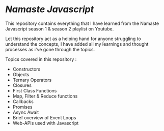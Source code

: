 # ***Namaste Javascript*** 

 This repository contains everything that I have learned from the Namaste Javascript season 1 & season 2 playlist on Youtube.

Let this repository act as a helping hand for anyone struggling to understand the concepts, I have added all my learnings and thought processes as i've gone through the topics.

 Topics covered in this repository :
 * Constructors
 * Objects
 * Ternary Operators
 * Closures
 * First Class Functions
 * Map, Filter & Reduce functions
 * Callbacks
 * Promises
 * Async Await
 * Brief overview of Event Loops
 * Web-APIs used with Javascript

   




